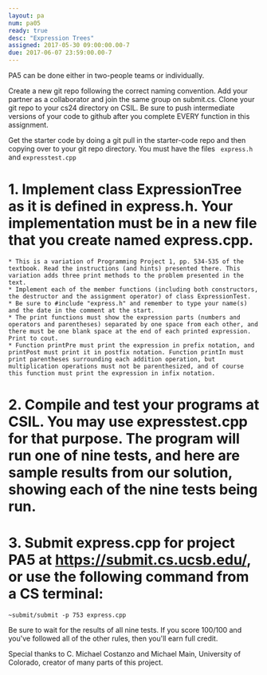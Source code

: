 ```yaml
---
layout: pa
num: pa05	
ready: true
desc: "Expression Trees"
assigned: 2017-05-30 09:00:00.00-7
due: 2017-06-07 23:59:00.00-7
---
```


PA5 can be done either in two-people teams or individually.

Create a new git repo following the correct naming convention. Add your partner as a collaborator and join the same group on submit.cs. Clone your git repo to your cs24 directory on CSIL. Be sure to push intermediate versions of your code to github after you complete EVERY function in this assignment.

Get the starter code by doing a git pull in the starter-code repo and then copying over to your git repo directory. You must have the files <code> express.h </code> and <code>expresstest.cpp</code>



# 1. Implement class ExpressionTree as it is defined in express.h. Your implementation must be in a new file that you create named express.cpp.
	* This is a variation of Programming Project 1, pp. 534-535 of the textbook. Read the instructions (and hints) presented there. This variation adds three print methods to the problem presented in the text.
	* Implement each of the member functions (including both constructors, the destructor and the assignment operator) of class ExpressionTest.
	* Be sure to #include "express.h" and remember to type your name(s) and the date in the comment at the start.
	* The print functions must show the expression parts (numbers and operators and parentheses) separated by one space from each other, and there must be one blank space at the end of each printed expression. Print to cout.
	* Function printPre must print the expression in prefix notation, and printPost must print it in postfix notation. Function printIn must print parentheses surrounding each addition operation, but multiplication operations must not be parenthesized, and of course this function must print the expression in infix notation.

# 2. Compile and test your programs at CSIL. You may use expresstest.cpp for that purpose. The program will run one of nine tests, and here are sample results from our solution, showing each of the nine tests being run.

# 3. Submit express.cpp for project PA5 at https://submit.cs.ucsb.edu/, or use the following command from a CS terminal:

```
~submit/submit -p 753 express.cpp
```

Be sure to wait for the results of all nine tests. If you score 100/100 and you've followed all of the other rules, then you'll earn full credit.


Special thanks to C. Michael Costanzo and Michael Main, University of Colorado, creator of many parts of this project.
